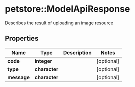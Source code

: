# petstore::ModelApiResponse

Describes the result of uploading an image resource

## Properties
Name | Type | Description | Notes
------------ | ------------- | ------------- | -------------
**code** | **integer** |  | [optional] 
**type** | **character** |  | [optional] 
**message** | **character** |  | [optional] 


